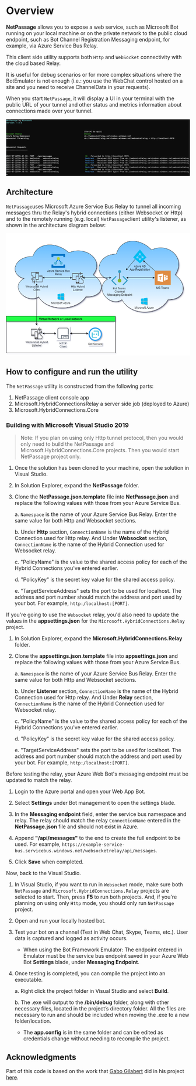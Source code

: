 # Overview

**NetPassage** allows you to expose a web service, such as Microsoft Bot running on your local machine or on the private network to the public cloud endpoint, such as Bot Channel Registration Messaging endpoint, for example, via Azure Service Bus Relay.

This client side utility supports both `Http` and `WebSocket` connectivity with the cloud based Relay.

It is useful for debug scenarios or for more complex situations where the BotEmulator is not enough (i.e.: you use the WebChat control hosted on a site and you need to receive ChannelData in your requests).

When you start `NetPassage`, it will display a UI in your terminal with the public URL of your tunnel and other status and metrics information about connections made over your tunnel.

![UI Terminal](docs/images/WebSocketConsole.png)

## Architecture

`NetPassage`uses Microsoft Azure Service Bus Relay to tunnel all incoming
messages thru the Relay's hybrid connections (either Websocket or Http) and to
the remotely running (e.g. local) `NetPassage`client utility's listener, as
shown in the architecture diagram below:

![Architecture](docs/images/passage.png)

## How to configure and run the utility

The `NetPassage` utility is constructed from the following parts:

1. NetPassage client console app
2. Microsoft.HybridConnectionsRelay a server side job (deployed to Azure)
3. Microsoft.HybridConnections.Core

### Building with Microsoft Visual Studio 2019

>Note: If you plan on using only Http tunnel protocol, then you would only need to build the NetPassage and Microsoft.HybridConnections.Core projects. Then you would start NetPassage project only.

1. Once the solution has been cloned to your machine, open the solution in Visual Studio.

2. In Solution Explorer, expand the **NetPassage** folder.

3. Clone the **NetPassage.json.template** file into **NetPassage.json** and replace the following values with those from your Azure Service
Bus.

    a. `Namespace` is the name of your Azure Service Bus Relay. Enter the same value for both Http and Websocket sections.

    b. Under **Http** section, `ConnectionName` is the name of the Hybrid Connection used for Http relay. And Under **Websocket** section, `ConnectionName`  is the name of the Hybrid Connection used for Websocket relay.

    c. "PolicyName" is the value to the shared access policy for each of the Hybrid Connections you've entered earlier.

    d. "PolicyKey" is the secret key value for the shared access policy.

    e. "TargetServiceAddress" sets the port to be used for localhost. The address and port number should match the address and port used by your bot. For example, `http:/localhost:[PORT]`.

If you're going to use the `Websocket` relay, you'd also need to update the values in the **appsettings.json** for the `Microsoft.HybridConnections.Relay` project.

1. In Solution Explorer, expand the **Microsoft.HybridConnections.Relay** folder.

2. Clone the **appsettings.json.template** file into **appsettings.json** and replace the following values with those from your Azure Service
Bus.

    a. `Namespace` is the name of your Azure Service Bus Relay. Enter the same value for both Http and Websocket sections.

    b. Under **Listener** section, `ConnectionName` is the name of the Hybrid Connection used for Http relay. And Under **Relay** section, `ConnectionName`  is the name of the Hybrid Connection used for Websocket relay.

    c. "PolicyName" is the value to the shared access policy for each of the Hybrid Connections you've entered earlier.

    d. "PolicyKey" is the secret key value for the shared access policy.

    e. "TargetServiceAddress" sets the port to be used for localhost. The address and port number should match the address and port used by your bot. For example, `http:/localhost:[PORT]`.

Before testing the relay, your Azure Web Bot's messaging endpoint must be updated to match the relay.

1. Login to the Azure portal and open your Web App Bot.

2. Select **Settings** under Bot management to open the settings blade.

3. In the **Messaging endpoint** field, enter the service bus namespace and relay. The relay should match the relay `ConnectionName` entered in the **NetPassage.json** file and should not exist in Azure.

4. Append **"/api/messages"** to the end to create the full endpoint to be used. For example, `https://example-service-bus.servicebus.windows.net/websocketrelay/api/messages`.

5. Click **Save** when completed.

Now, back to the Visual Studio.

1. In Visual Studio, if you want to run in `Websocket` mode, make sure both `NetPassage` and `Microsoft.HybridConnections.Relay` projects are selected to start. Then, press **F5** to run both projects.
And, if you're planning on using only `Http` mode, you should only run `NetPassage` project.

2. Open and run your locally hosted bot.

3. Test your bot on a channel (Test in Web Chat, Skype, Teams, etc.). User data is captured and logged as activity occurs.

    - When using the Bot Framework Emulator: The endpoint entered in Emulator must be the service bus endpoint saved in your Azure Web Bot **Settings** blade, under **Messaging Endpoint**.

4. Once testing is completed, you can compile the project into an executable.

    a. Right click the project folder in Visual Studio and select **Build**.

    b. The .exe will output to the **/bin/debug** folder, along with other necessary files, located in the project’s directory folder. All the files are necessary to run and should be included when moving the .exe to a new folder/location.
    - The **app.config** is in the same folder and can be edited as credentials change without needing to recompile the project.

## Acknowledgments

Part of this code is based on the work that [Gabo Gilabert](https://github.com/gabog) did in his project [here](https://github.com/gabog/AzureServiceBusBotRelay).
